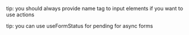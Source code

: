
tip: you should always provide name tag to input elements if you want to use actions


tip: you can use useFormStatus for pending for async forms
